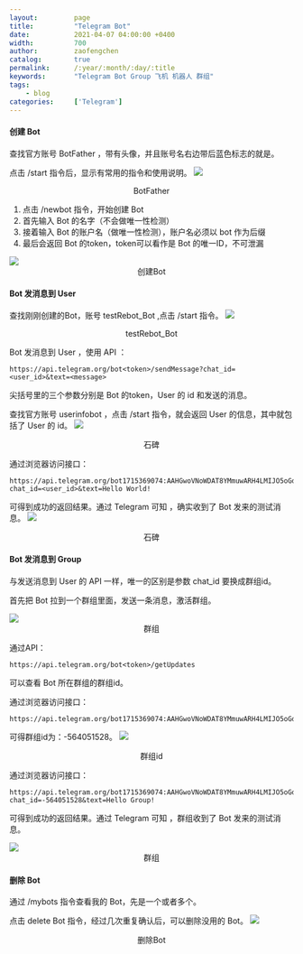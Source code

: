 ```yaml
---
layout:         page
title:          "Telegram Bot"
date:           2021-04-07 04:00:00 +0400
width:          700
author:         zaofengchen
catalog:        true 
permalink:      /:year/:month/:day/:title
keywords:       "Telegram Bot Group 飞机 机器人 群组"
tags:
    - blog
categories:     ['Telegram']
---
```


<!-- 渲染公式 -->
<script src="{{ site.url }}/static/js/MathJax.js?config=TeX-AMS-MML_HTMLorMML" type="text/javascript"></script>
<script type="text/x-mathjax-config">
    MathJax.Hub.Config({
        tex2jax: {
        skipTags: ['script', 'noscript', 'style', 'textarea', 'pre'],
        inlineMath: [['$','$']]
        }
    });
</script>
<!-- 渲染公式 -->


#### 创建 Bot
查找官方账号 BotFather ，带有头像，并且账号名右边带后蓝色标志的就是。

点击 /start 指令后，显示有常用的指令和使用说明。
<img src="https://tva1.sinaimg.cn/large/008eGmZEgy1gpaqbjyahzj30u00vy0y6.jpg" width="{{ page.width}}" align="bottom" />
<center>BotFather</center>

1. 点击 /newbot 指令，开始创建 Bot
2. 首先输入 Bot 的名字（不会做唯一性检测）
3. 接着输入 Bot 的账户名（做唯一性检测），账户名必须以 bot 作为后缀
4. 最后会返回 Bot 的token，token可以看作是 Bot 的唯一ID，不可泄漏
<img src="https://tva1.sinaimg.cn/large/008eGmZEgy1gpaqblzj00j30u00vyn3y.jpg" width="{{ page.width}}" align="bottom" />
<center>创建Bot</center>


#### Bot 发消息到 User

查找刚刚创建的Bot，账号 testRebot_Bot ,点击 /start 指令。 
<img src="https://tva1.sinaimg.cn/large/008eGmZEgy1gpaqdetna7j30u00vydh6.jpg" width="{{ page.width}}" align="bottom" />
<center>testRebot_Bot</center>

Bot 发消息到 User ，使用 API ：
```
https://api.telegram.org/bot<token>/sendMessage?chat_id=<user_id>&text=<message>
```
尖括号里的三个参数分别是 Bot 的token，User 的 id 和发送的消息。

查找官方账号 userinfobot ，点击 /start 指令，就会返回 User 的信息，其中就包括了 User 的 id。
<img src="https://tva1.sinaimg.cn/large/008eGmZEgy1gpaqdg4b5dj30u00vydhg.jpg" width="{{ page.width}}" align="bottom" />
<center>石碑</center>

通过浏览器访问接口：
```
https://api.telegram.org/bot1715369074:AAHGwoVNoWDAT8YMmuwARH4LMIJO5oGduJg/sendMessage?chat_id=<user_id>&text=Hello World!
```
可得到成功的返回结果。通过 Telegram 可知 ，确实收到了 Bot 发来的测试消息。
<img src="https://tva1.sinaimg.cn/large/008eGmZEgy1gpaqfehhf0j30u00vy0ug.jpg" width="{{ page.width}}" align="bottom" />
<center>石碑</center>



#### Bot 发消息到 Group

与发送消息到 User 的 API 一样，唯一的区别是参数 chat_id 要换成群组id。

首先把 Bot 拉到一个群组里面，发送一条消息，激活群组。

<img src="https://tva1.sinaimg.cn/large/008eGmZEgy1gpaqg4f0r6j30u00yv0u6.jpg" width="{{ page.width}}" align="bottom" />
<center>群组</center>

通过API：
```
https://api.telegram.org/bot<token>/getUpdates
```
可以查看 Bot 所在群组的群组id。

通过浏览器访问接口：
```
https://api.telegram.org/bot1715369074:AAHGwoVNoWDAT8YMmuwARH4LMIJO5oGduJg/getUpdates
```
可得群组id为：-564051528。
<img src="https://tva1.sinaimg.cn/large/008eGmZEgy1gpaqg6mrpmj30v20e2gmu.jpg" width="{{ page.width}}" align="bottom" />
<center>群组id</center>

通过浏览器访问接口：
```
https://api.telegram.org/bot1715369074:AAHGwoVNoWDAT8YMmuwARH4LMIJO5oGduJg/sendMessage?chat_id=-564051528&text=Hello Group!
```

可得到成功的返回结果。通过 Telegram 可知 ，群组收到了 Bot 发来的测试消息。

<img src="https://tva1.sinaimg.cn/large/008eGmZEgy1gpaqgu9ftij30u00yvdhh.jpg" width="{{ page.width}}" align="bottom" />
<center>群组</center>



#### 删除 Bot
通过 /mybots 指令查看我的 Bot，先是一个或者多个。

点击 delete Bot 指令，经过几次重复确认后，可以删除没用的 Bot。
<img src="https://tva1.sinaimg.cn/large/008eGmZEgy1gpaqhpon7pj30vm0j20vr.jpg" width="{{ page.width}}" align="bottom" />
<center>删除Bot</center>

